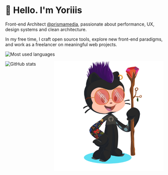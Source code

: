# 👋 Hello. I'm Yoriiis

Front-end Architect [@prismamedia](https://github.com/prismamedia), passionate about performance, UX, design systems and clean architecture.

In my free time, I craft open source tools, explore new front-end paradigms, and work as a freelancer on meaningful web projects.

<p>
  <img src="https://github-readme-stats-yoriiis.vercel.app/api/top-langs?username=yoriiis&show_icons=false&theme=github_dark&locale=en&layout=compact&langs_count=5" alt="Most used languages" />
</p>

<p>
  <img src="https://github-readme-stats-yoriiis.vercel.app/api?username=yoriiis&show_icons=true&theme=github_dark&locale=en&count_private=true&rank_icon=github" alt="GitHub stats" />
  <img align='right' src="https://github.com/yoriiis/yoriiis/blob/main/octocat.png" width="350">
</p>
